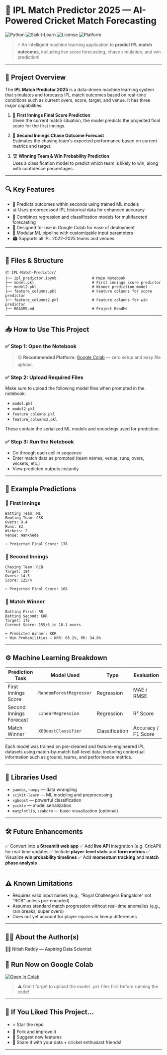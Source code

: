 # 🏏 IPL Match Predictor 2025 — AI-Powered Cricket Match Forecasting

![Python](https://img.shields.io/badge/Python-3.10-blue?logo=python)
![Scikit-Learn](https://img.shields.io/badge/ML-Sklearn%2C%20XGBoost-orange)
![License](https://img.shields.io/badge/License-MIT-green)
![Platform](https://img.shields.io/badge/Run%20on-Google%20Colab-yellow?logo=googlecolab)

> ⚡ An intelligent machine learning application to **predict IPL match outcomes**, including live score forecasting, chase simulation, and win prediction!

---

## 🧠 Project Overview

The **IPL Match Predictor 2025** is a data-driven machine learning system that simulates and forecasts IPL match outcomes based on real-time conditions such as current overs, score, target, and venue. It has three major capabilities:

1. 🎯 **First Innings Final Score Prediction**  
   Given the current match situation, the model predicts the projected final score for the first innings.

2. 🔁 **Second Innings Chase Outcome Forecast**  
   Estimates the chasing team's expected performance based on current metrics and target.

3. 🏆 **Winning Team & Win Probability Prediction**  
   Uses a classification model to predict which team is likely to win, along with confidence percentages.

---

## 🔍 Key Features

- 🚀 Predicts outcomes within seconds using trained ML models
- 📊 Uses preprocessed IPL historical data for enhanced accuracy
- 🧠 Combines regression and classification models for multifaceted forecasting
- 🎨 Designed for use in Google Colab for ease of deployment
- 🔧 Modular ML pipeline with customizable input parameters
- 🏟️ Supports all IPL 2022–2025 teams and venues

---

## 📁 Files & Structure

```plaintext
📦 IPL-Match-Predictor/
├── ipl_predictor.ipynb                # Main Notebook
├── model.pkl                          # First innings score predictor
├── model2.pkl                         # Winner prediction model
├── feature_columns.pkl                # Feature columns for score predictor
├── feature_columns2.pkl               # Feature columns for win predictor
├── README.md                          # Project ReadMe
````

---

## 📥 How to Use This Project

### ✅ Step 1: Open the Notebook

> 🟡 **Recommended Platform:** [Google Colab](https://colab.research.google.com/) — zero setup and easy file upload.

### ✅ Step 2: Upload Required Files

Make sure to upload the following model files when prompted in the notebook:

* `model.pkl`
* `model2.pkl`
* `feature_columns.pkl`
* `feature_columns2.pkl`

These contain the serialized ML models and encodings used for prediction.

### ✅ Step 3: Run the Notebook

* Go through each cell in sequence
* Enter match data as prompted (team names, venue, runs, overs, wickets, etc.)
* View predicted outputs instantly

---

## 🎯 Example Predictions

### 🧪 First Innings

```text
Batting Team: MI
Bowling Team: CSK
Overs: 9.4
Runs: 83
Wickets: 2
Venue: Wankhede

➡️ Projected Final Score: 176
```

### 🧪 Second Innings

```text
Chasing Team: RCB
Target: 184
Overs: 14.5
Score: 125/4

➡️ Projected Final Score: 168
```

### 🧪 Match Winner

```text
Batting First: RR
Batting Second: KKR
Target: 175
Current Score: 155/6 in 18.1 overs

➡️ Predicted Winner: KKR
➡️ Win Probabilities — KKR: 65.2%, RR: 34.8%
```

---

## ⚙️ Machine Learning Breakdown

| Prediction Task         | Model Used              | Type           | Evaluation          |
| ----------------------- | ----------------------- | -------------- | ------------------- |
| First Innings Score     | `RandomForestRegressor` | Regression     | MAE / RMSE          |
| Second Innings Forecast | `LinearRegression`      | Regression     | R² Score            |
| Match Winner            | `XGBoostClassifier`     | Classification | Accuracy / F1 Score |

Each model was trained on pre-cleaned and feature-engineered IPL datasets using match-by-match ball-level data, including contextual information such as ground, teams, and performance metrics.

---

## 🧰 Libraries Used

* `pandas`, `numpy` — data wrangling
* `scikit-learn` — ML modeling and preprocessing
* `xgboost` — powerful classification
* `pickle` — model serialization
* `matplotlib`, `seaborn` — basic visualization (optional)

---

## 🛠 Future Enhancements

✅ Convert into a **Streamlit web app**
✅ Add **live API** integration (e.g. CricAPI) for real-time updates
✅ Include **player-level stats** and **form metrics**
✅ Visualize **win probability timelines**
✅ Add **momentum tracking** and **match phase analysis**

---

## ⚠️ Known Limitations

* Requires valid input names (e.g., “Royal Challengers Bangalore” not “RCB” unless pre-encoded)
* Assumes standard match progression without real-time anomalies (e.g., rain breaks, super overs)
* Does not yet account for player injuries or lineup differences

---

## 🙋‍♂️ About the Author(s)

👨‍💻 Nitish Reddy — Aspiring Data Scientist


## 🚀 Run Now on Google Colab

[![Open In Colab](https://colab.research.google.com/assets/colab-badge.svg)](https://colab.research.google.com/)

> ⚠️ Don’t forget to upload the model `.pkl` files first before running the code!

---

## 🌟 If You Liked This Project...

* ⭐ Star the repo
* 🍴 Fork and improve it
* 🧠 Suggest new features
* 📣 Share it with your data + cricket enthusiast friends!

---



